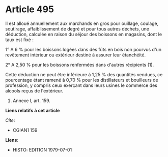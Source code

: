 # Article 495

Il est alloué annuellement aux marchands en gros pour ouillage, coulage, soutirage, affaiblissement de degré et pour tous
autres déchets, une déduction, calculée en raison du séjour des boissons en magasins, dont le taux est fixé :

1° A 6 % pour les boissons logées dans des fûts en bois non pourvus d'un revêtement intérieur ou extérieur destiné à assurer
leur étanchéité.

2° A 2,50 % pour les boissons renfermées dans d'autres récipients (1).

Cette déduction ne peut être inférieure à 1,25 % des quantités vendues, ce pourcentage étant ramené à 0,70 % pour les
distillateurs et bouilleurs de profession, y compris ceux exerçant dans leurs usines le commerce des alcools reçus de
l'extérieur.

1)  Annexe I, art. 159.

**Liens relatifs à cet article**

_Cite_:

  - CGIAN1 159

**Liens**:

  - HISTO: EDITION 1979-07-01
